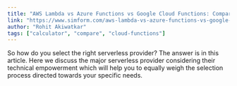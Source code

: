 ```yaml
---
title: "AWS Lambda vs Azure Functions vs Google Cloud Functions: Comparing Serverless Providers"
link: "https://www.simform.com/aws-lambda-vs-azure-functions-vs-google-functions/"
author: "Rohit Akiwatkar"
tags: ["calculator", "compare", "cloud-functions"]
---
```


So how do you select the right serverless provider? The answer is in this article. Here we discuss the major serverless provider considering their technical empowerment which will help you to equally weigh the selection process directed towards your specific needs.
